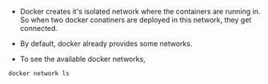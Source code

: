 * Docker creates it's isolated network where the containers are running in. So when two docker conatiners are deployed in this network, they get connected.

* By default, docker already provides some networks.

* To see the available docker networks,

```
docker network ls 
```
